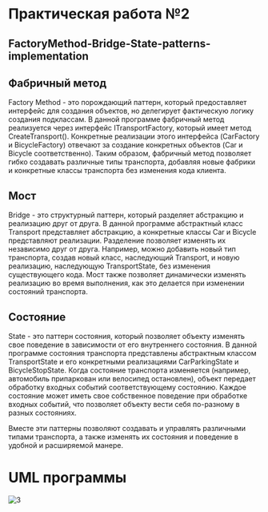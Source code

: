 # Практическая работа №2
## FactoryMethod-Bridge-State-patterns-implementation
## Фабричный метод
   Factory Method - это порождающий паттерн, который предоставляет интерфейс для создания объектов, но делегирует фактическую логику создания подклассам. В данной программе фабричный метод реализуется через интерфейс ITransportFactory, который имеет метод CreateTransport(). Конкретные реализации этого интерфейса (CarFactory и BicycleFactory) отвечают за создание конкретных объектов (Car и Bicycle соответственно). Таким образом, фабричный метод позволяет гибко создавать различные типы транспорта, добавляя новые фабрики и конкретные классы транспорта без изменения кода клиента.

## Мост
   Bridge - это структурный паттерн, который разделяет абстракцию и реализацию друг от друга. В данной программе абстрактный класс Transport представляет абстракцию, а конкретные классы Car и Bicycle представляют реализации. Разделение позволяет изменять их независимо друг от друга. Например, можно добавить новый тип транспорта, создав новый класс, наследующий Transport, и новую реализацию, наследующую TransportState, без изменения существующего кода. Мост также позволяет динамически изменять реализацию во время выполнения, как это делается при изменении состояний транспорта.

## Состояние
   State - это паттерн состояния, который позволяет объекту изменять свое поведение в зависимости от его внутреннего состояния. В данной программе состояния транспорта представлены абстрактным классом TransportState и его конкретными реализациями CarParkingState и BicycleStopState. Когда состояние транспорта изменяется (например, автомобиль припаркован или велосипед остановлен), объект передает обработку входных событий соответствующему состоянию. Каждое состояние может иметь свое собственное поведение при обработке входных событий, что позволяет объекту вести себя по-разному в разных состояниях.

Вместе эти паттерны позволяют создавать и управлять различными типами транспорта, а также изменять их состояния и поведение в удобной и расширяемой манере.
# UML программы



![3](https://github.com/UmbraNeko/FactoryMethod-Bridge-State-patterns-implementation/assets/104635652/a08ec56c-b8f9-4cbc-9dbc-8443de80d8cc)
